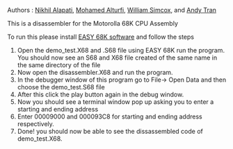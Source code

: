 Authors : [Nikhil Alapati](https://github.com/NikhilAlapati), [Mohamed Alturfi](https://github.com/altaiiiir), [William Simcox](https://github.com/WSSimcox), and [Andy Tran](https://github.com/atran-7147)

This is a disassembler for the Motorolla 68K CPU Assembly

To run this please install [EASY 68K software](http://www.easy68k.com/) and follow the steps

1) Open the demo_test.X68 and .S68 file using EASY 68K run the program. You should now see an S68 and X68 file created of the same name in the same directory of the file
2) Now open the disassembler.X68 and run the program.
3) In the debugger window of this program  go to File-> Open Data and then choose the demo_test.S68 file 
4) After this click the play button again in the debug window.
5) Now you should see a terminal window pop up asking you to enter a starting and ending address
6) Enter 00009000	and 000093C8 for starting and ending address respectively.
7) Done! you should now be able to see the dissassembled code of demo_test.X68.


